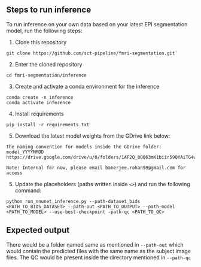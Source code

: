 ## Steps to run inference

To run inference on your own data based on your latest EPI segmentation model, run the following steps:

1. Clone this repository
```
git clone https://github.com/sct-pipeline/fmri-segmentation.git` 
```
2. Enter the cloned repository
```
cd fmri-segmentation/inference
```
3. Create and activate a conda environment for the inference
```
conda create -n inference
conda activate inference
```
4. Install requirements
```
pip install -r requirements.txt
```
5. Download the latest model weights from the GDrive link below:
```
The naming convention for models inside the GDrive folder: model_YYYYMMDD
https://drive.google.com/drive/u/0/folders/1AF2Q_8OQ63mK1biir59QYAiTG4wCHen4

Note: Internal for now, please email banerjee.rohan98@gmail.com for access
```



5. Update the placeholders (paths written inside `<>`) and run the following command:
```
python run_nnunet_inference.py --path-dataset_bids <PATH_TO_BIDS_DATASET> --path-out <PATH_TO_OUTPUT> --path-model <PATH_TO_MODEL> --use-best-checkpoint -path-qc <PATH_TO_QC>
```

## Expected output
There would be a folder named same as mentioned in `--path-out` which would contain the predicted files with the same name as the subject image files. The QC would be present inside the directory mentioned in `--path-qc`
